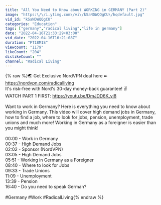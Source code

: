 ```yaml
---
title: "All You Need to Know about WORKING in GERMANY (Part 2)"
image: "https:\/\/i.ytimg.com\/vi\/kSaNDWQQgCU\/hqdefault.jpg"
vid_id: "kSaNDWQQgCU"
categories: "Education"
tags: ["germany","radical living","life in germany"]
date: "2022-04-16T21:33:29+03:00"
vid_date: "2022-04-16T16:21:08Z"
duration: "PT18M1S"
viewcount: "1179"
likeCount: "204"
dislikeCount: ""
channel: "Radical Living"
---
```

{% raw %}🌏 Get Exclusive NordVPN deal here ➼ <a rel="nofollow" target="blank" href="https://nordvpn.com/radicalliving">https://nordvpn.com/radicalliving</a><br />It's risk-free with Nord's 30-day money-back guarantee! ✌<br />WATCH PART 1 FIRST: <a rel="nofollow" target="blank" href="https://youtu.be/DmJDD6K_yi8">https://youtu.be/DmJDD6K_yi8</a><br /><br />Want to work in Germany? Here is everything you need to know about working in Germany. This video  will cover high demand jobs in Germany, how to find a job, where to look for jobs, pension, unemployment, trade unions and much more! Working in Germany as a foreigner is easier than you might think!<br /><br />00:00 - Work in Germany<br />00:37 - High Demand Jobs<br />02:02 - Sponsor (NordVPN)<br />03:05 - High Demand Jobs<br />05:51 - Working in Germany as a Foreigner<br />08:40 - Where to look for Jobs<br />09:33 - Trade Unions<br />11:09 - Unemployment<br />13:39 - Pension<br />16:40 - Do you need to speak German?<br /><br />#Germany #Work #RadicalLiving{% endraw %}
